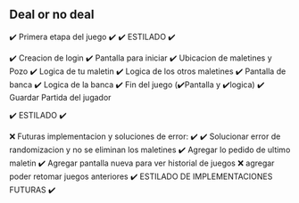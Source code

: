 ## Deal or no deal

✔️ Primera etapa del juego ✔️
✔️ ESTILADO ✔️

✔️ Creacion de login
✔️ Pantalla para iniciar
✔️ Ubicacion de maletines y Pozo
✔️ Logica de tu maletin
✔️ Logica de los otros maletines
✔️ Pantalla de banca
✔️ Logica de la banca
✔️ Fin del juego (✔️Pantalla y ✔️logica)
✔️ Guardar Partida del jugador

✔️ ESTILADO ✔️

❌ Futuras implementacion y soluciones de error: ✔️
✔️ Solucionar error de randomizacion y no se eliminan los maletines
✔️ Agregar lo pedido de ultimo maletin
✔️ Agregar pantalla nueva para ver historial de juegos
❌ agregar poder retomar juegos anteriores
✔️ ESTILADO DE IMPLEMENTACIONES FUTURAS ✔️
